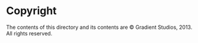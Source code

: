 Copyright
=========

The contents of this directory and its contents are © Gradient
Studios, 2013. All rights reserved.
